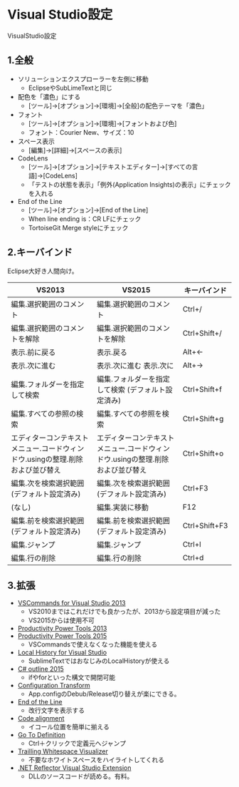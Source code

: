 # Visual Studio設定
VisualStudio設定

## 1.全般
* ソリューションエクスプローラーを左側に移動
    * EclipseやSubLimeTextと同じ
* 配色を「濃色」にする
    * [ツール]→[オプション]→[環境]→[全般]の配色テーマを「濃色」
* フォント
    * [ツール]→[オプション]→[環境]→[フォントおよび色]
    * フォント：Courier New、サイズ：10
* スペース表示
    * [編集]→[詳細]→[スペースの表示]
* CodeLens
    *  [ツール]→[オプション]→[テキストエディター]→[すべての言語]→[CodeLens]
    * 「テストの状態を表示」「例外(Application Insights)の表示」にチェックを入れる
* End of the Line
    * [ツール]→[オプション]→[End of the Line]
    * When line ending is：CR LFにチェック
    * TortoiseGit Merge styleにチェック

## 2.キーバインド
Eclipse大好き人間向け。

| VS2013                                                                         | VS2015                                                                         | キーバインド  |
|--------------------------------------------------------------------------------|--------------------------------------------------------------------------------|---------------|
| 編集.選択範囲のコメント                                                        | 編集.選択範囲のコメント                                                        | Ctrl+/        |
| 編集.選択範囲のコメントを解除                                                  | 編集.選択範囲のコメントを解除                                                  | Ctrl+Shift+/  |
| 表示.前に戻る                                                                  | 表示.戻る                                                                      | Alt+←         |
| 表示.次に進む                                                                  | 表示.次に進む 表示.次に                                                        | Alt+→         |
| 編集.フォルダーを指定して検索                                                  | 編集.フォルダーを指定して検索 (デフォルト設定済み)                             | Ctrl+Shift+f  |
| 編集.すべての参照の検索                                                        | 編集.すべての参照を検索                                                        | Ctrl+Shift+g  |
| エディターコンテキストメニュー.コードウィンドウ.usingの整理.削除および並び替え | エディターコンテキストメニュー.コードウィンドウ.usingの整理.削除および並び替え | Ctrl+Shift+o  |
| 編集.次を検索選択範囲 (デフォルト設定済み)                                     | 編集.次を検索選択範囲 (デフォルト設定済み)                                     | Ctrl+F3       |
| (なし)                                                                         | 編集.実装に移動                                                                | F12           |
| 編集.前を検索選択範囲 (デフォルト設定済み)                                     | 編集.前を検索選択範囲 (デフォルト設定済み)                                     | Ctrl+Shift+F3 |
| 編集.ジャンプ                                                                  | 編集.ジャンプ                                                                  | Ctrl+l        |
| 編集.行の削除                                                                  | 編集.行の削除                                                                  | Ctrl+d        |

## 3.拡張
* [VSCommands for Visual Studio 2013](https://visualstudiogallery.msdn.microsoft.com/c6d1c265-7007-405c-a68b-5606af238ece)
    * VS2010まではこれだけでも良かったが、2013から設定項目が減った
    * VS2015からは使用不可
* [Productivity Power Tools 2013](https://visualstudiogallery.msdn.microsoft.com/dbcb8670-889e-4a54-a226-a48a15e4cace)
* [Productivity Power Tools 2015](https://marketplace.visualstudio.com/items?itemName=VisualStudioProductTeam.ProductivityPowerTools2015)
    * VSCommandsで使えなくなった機能を使える
* [Local History for Visual Studio](https://localhistory.codeplex.com/)
    * SublimeTextではおなじみのLocalHistoryが使える
* [C# outline 2015](https://visualstudiogallery.msdn.microsoft.com/9390e08c-d0aa-42f1-b3d2-5134aabf3b9a)
    * ifやforといった構文で開閉可能
* [Configuration Transform](https://visualstudiogallery.msdn.microsoft.com/579d3a78-3bdd-497c-bc21-aa6e6abbc859)
    * App.configのDebub/Release切り替えが楽にできる。
* [End of the Line](https://marketplace.visualstudio.com/items?itemName=rolfwr.EndoftheLine)
    * 改行文字を表示する
* [Code alignment](https://marketplace.visualstudio.com/items?itemName=cpmcgrath.Codealignment)
    * イコール位置を簡単に揃える
* [Go To Definition](https://marketplace.visualstudio.com/items?itemName=NoahRichards.GoToDefinition)
    * Ctrl＋クリックで定義元へジャンプ
* [Trailling Whitespace Visualizer](https://marketplace.visualstudio.com/items?itemName=MadsKristensen.TrailingWhitespaceVisualizer)
    * 不要なホワイトスペースをハイライトしてくれる
* [.NET Reflector Visual Studio Extension](https://marketplace.visualstudio.com/items?itemName=vs-publisher-306627.NETReflectorVisualStudioExtension)
    * DLLのソースコードが読める。有料。
